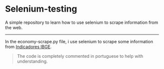 # Selenium-testing

A simple repository to learn how to use selenium to scrape information from the web.

---
In the economy-scrape.py file, i use selenium to scrape some information from [Indicadores IBGE](https://ibge.gov.br/indicadores "https://ibge.gov.br/indicadores").

> The code is completely commented in portuguese to help with understanding.